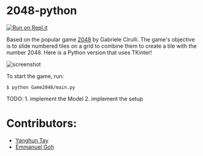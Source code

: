 2048-python
===========

[![Run on Repl.it](https://repl.it/badge/github/yangshun/2048-python)](https://repl.it/github/yangshun/2048-python)

Based on the popular game [2048](https://github.com/gabrielecirulli/2048) by Gabriele Cirulli. The game's objective is to slide numbered tiles on a grid to combine them to create a tile with the number 2048. Here is a Python version that uses TKinter! 

![screenshot](img/screenshot.png)

To start the game, run:
    
    $ python Game2048/main.py

TODO:
    1. implement the Model
    2. implement the setup


Contributors:
==

- [Yanghun Tay](http://github.com/yangshun)
- [Emmanuel Goh](http://github.com/emman27)
